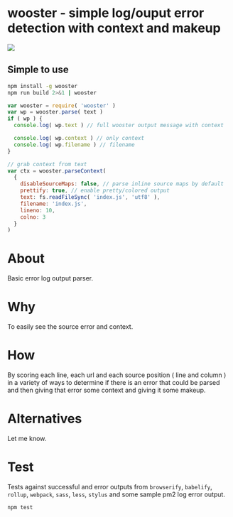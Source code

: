 #  wooster - simple log/ouput error detection with context and makeup

![](https://gfycat.com/gifs/detail/ObedientRemarkableArthropods)

## Simple to use
```bash
npm install -g wooster
npm run build 2>&1 | wooster
```

```js
var wooster = require( 'wooster' )
var wp = wooster.parse( text )
if ( wp ) {
  console.log( wp.text ) // full wooster output message with context

  console.log( wp.context ) // only context
  console.log( wp.filename ) // filename
}
```

```js
// grab context from text
var ctx = wooster.parseContext(
  {
    disableSourceMaps: false, // parse inline source maps by default
    prettify: true, // enable pretty/colored output
    text: fs.readFileSync( 'index.js', 'utf8' ),
    filename: 'index.js',
    lineno: 10,
    colno: 3
  }
)
```

# About
Basic error log output parser.

# Why
To easily see the source error and context.

# How
By scoring each line, each url and each source position ( line and column )
in a variety of ways to determine if there is an error that could be parsed
and then giving that error some context and giving it some makeup.

# Alternatives
Let me know.

# Test

Tests against successful and error outputs from `browserify`, `babelify`, `rollup`,
`webpack`, `sass`, `less`, `stylus` and some sample pm2 log error output.

```bash
npm test
```
